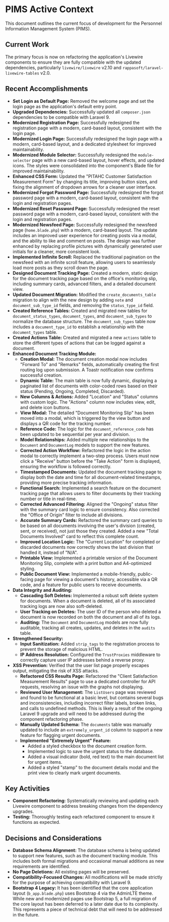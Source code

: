 # PIMS Active Context

This document outlines the current focus of development for the Personnel Information Management System (PIMS).

## Current Work

The primary focus is now on refactoring the application's Livewire components to ensure they are fully compatible with the updated dependencies, particularly `livewire/livewire` v2.10 and `rappasoft/laravel-livewire-tables` v2.0.

## Recent Accomplishments

*   **Set Login as Default Page:** Removed the welcome page and set the login page as the application's default entry point.
*   **Upgraded Dependencies:** Successfully updated all `composer.json` dependencies to be compatible with Laravel 9.
*   **Modernized Registration Page:** Successfully redesigned the registration page with a modern, card-based layout, consistent with the login page.
*   **Modernized Login Page:** Successfully redesigned the login page with a modern, card-based layout, and a dedicated stylesheet for improved maintainability.
*   **Modernized Module Selector:** Successfully redesigned the `module-selector` page with a new card-based layout, hover effects, and updated icons. The styles were consolidated into the component's Blade file for improved maintainability.
*   **Enhanced CSS Form:** Updated the "PITAHC Customer Satisfaction Measurement Form" by changing its title, improving button sizes, and fixing the alignment of dropdown arrows for a cleaner user interface.
*   **Modernized Forgot Password Page:** Successfully redesigned the forgot password page with a modern, card-based layout, consistent with the login and registration pages.
*   **Modernized Reset Password Page:** Successfully redesigned the reset password page with a modern, card-based layout, consistent with the login and registration pages.
*   **Modernized Newsfeed Page:** Successfully redesigned the newsfeed page (`home.blade.php`) with a modern, card-based layout. The update includes an improved user experience for creating posts via a modal, and the ability to like and comment on posts. The design was further enhanced by replacing profile pictures with dynamically generated user initials for a cleaner, more consistent look.
*   **Implemented Infinite Scroll:** Replaced the traditional pagination on the newsfeed with an infinite scroll feature, allowing users to seamlessly load more posts as they scroll down the page.
*   **Designed Document Tracking Page:** Created a modern, static design for the document tracking page based on the office's monitoring slip, including summary cards, advanced filters, and a detailed document view.
*   **Updated Document Migration:** Modified the `create_documents_table` migration to align with the new design by adding `note` and `document_sub_type_id` fields, and removing the `status_type_id` field.
*   **Created Reference Tables:** Created and migrated new tables for `document_status_types`, `document_types`, and `document_sub_types` to normalize the database structure. The `document_sub_types` table now includes a `document_type_id` to establish a relationship with the `document_types` table.
*   **Created Actions Table:** Created and migrated a new `actions` table to store the different types of actions that can be logged against a document.
*   **Enhanced Document Tracking Module:**
    *   **Creation Modal:** The document creation modal now includes "Forward To" and "Remarks" fields, automatically creating the first routing log upon submission. A Toastr notification now confirms successful creation.
    *   **Dynamic Table:** The main table is now fully dynamic, displaying a paginated list of documents with color-coded rows based on their status (Pending, Ongoing, Completed, Discarded).
    *   **New Columns & Actions:** Added "Location" and "Status" columns with custom logic. The "Actions" column now includes view, edit, and delete icon buttons.
    *   **View Modal:** The detailed "Document Monitoring Slip" has been moved into a modal, which is triggered by the view button and displays a QR code for the tracking number.
    *   **Reference Code:** The logic for the `document_reference_code` has been updated to be sequential per year and division.
    *   **Model Relationships:** Added multiple new relationships to the `Document` and `DocumentLog` models to support the new features.
    *   **Corrected Action Workflow:** Refactored the logic in the action modal to correctly implement a two-step process. Users must now click a "Receive" button before the "Take Action" form is displayed, ensuring the workflow is followed correctly.
    *   **Timestamped Documents:** Updated the document tracking page to display both the date and time for all document-related timestamps, providing more precise tracking information.
    *   **Functional Search:** Implemented a search feature on the document tracking page that allows users to filter documents by their tracking number or title in real-time.
    *   **Corrected Advanced Filtering:** Aligned the "Ongoing" status filter with the summary card logic to ensure consistency. Also corrected the "Office of Origin" filter to include all divisions.
    *   **Accurate Summary Cards:** Refactored the summary card queries to be based on all documents involving the user's division (created, sent, or received), not just those they created. Added a new "Total Documents Involved" card to reflect this complete count.
    *   **Improved Location Logic:** The "Current Location" for completed or discarded documents now correctly shows the last division that handled it, instead of "N/A".
    *   **Printable View:** Implemented a printable version of the Document Monitoring Slip, complete with a print button and A4-optimized styling.
    *   **Public Document View:** Implemented a mobile-friendly, public-facing page for viewing a document's history, accessible via a QR code, and a feature for public users to receive documents.
*   **Data Integrity and Auditing:**
    *   **Cascading Soft Deletes:** Implemented a robust soft delete system for documents. When a document is deleted, all of its associated tracking logs are now also soft-deleted.
    *   **User Tracking on Deletes:** The user ID of the person who deleted a document is now recorded on both the document and all of its logs.
    *   **Auditing:** The `Document` and `DocumentLog` models are now fully auditable, tracking all creates, updates, and deletes in the `audits` table.
*   **Strengthened Security:**
    *   **Input Sanitization:** Added `strip_tags` to the registration process to prevent the storage of malicious HTML.
    *   **IP Address Resolution:** Configured the `TrustProxies` middleware to correctly capture user IP addresses behind a reverse proxy.
*   **XSS Prevention:** Verified that the user list page properly escapes output, mitigating the risk of XSS attacks.
    *   **Refactored CSS Results Page:** Refactored the "Client Satisfaction Measurement Results" page to use a dedicated controller for API requests, resolving an issue with the graphs not displaying.
    *   **Reviewed User Management:** The `ListUsers` page was reviewed and found to be functional at a basic level, but contains several bugs and inconsistencies, including incorrect filter labels, broken links, and calls to undefined methods. This is likely a result of the ongoing Laravel 9 upgrade and will need to be addressed during the component refactoring phase.
    *   **Manually Updated Schema:** The `documents` table was manually updated to include an `extremely_urgent_id` column to support a new feature for flagging urgent documents.
    *   **Implemented "Extremely Urgent" Feature:**
        *   Added a styled checkbox to the document creation form.
        *   Implemented logic to save the urgent status to the database.
        *   Added a visual indicator (bold, red text) to the main document list for urgent items.
        *   Added a styled "stamp" to the document details modal and the print view to clearly mark urgent documents.

## Key Activities

*   **Component Refactoring:** Systematically reviewing and updating each Livewire component to address breaking changes from the dependency upgrades.
*   **Testing:** Thoroughly testing each refactored component to ensure it functions as expected.

## Decisions and Considerations

*   **Database Schema Alignment:** The database schema is being updated to support new features, such as the document tracking module. This includes both formal migrations and occasional manual additions as new requirements are identified.
*   **No Page Deletions:** All existing pages will be preserved.
*   **Compatibility-Focused Changes:** All modifications will be made strictly for the purpose of achieving compatibility with Laravel 9.
*   **Bootstrap 4 Legacy:** It has been identified that the core application layout (`b_app.blade.php`) uses Bootstrap 4 via the AdminLTE theme. While new and modernized pages use Bootstrap 5, a full migration of the core layout has been deferred to a later date due to its complexity. This represents a piece of technical debt that will need to be addressed in the future.
